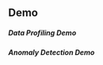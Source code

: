## Demo

##### Data Profiling Demo

[link]: http://101.6.15.213:18181/#/notebook/2GBGV5NG1



##### Anomaly Detection Demo

[link]: http://101.6.15.213:18181/#/notebook/2GBRNPSCW

